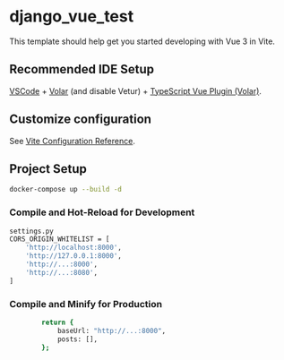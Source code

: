 # django_vue_test

This template should help get you started developing with Vue 3 in Vite.

## Recommended IDE Setup

[VSCode](https://code.visualstudio.com/) + [Volar](https://marketplace.visualstudio.com/items?itemName=Vue.volar) (and disable Vetur) + [TypeScript Vue Plugin (Volar)](https://marketplace.visualstudio.com/items?itemName=Vue.vscode-typescript-vue-plugin).

## Customize configuration

See [Vite Configuration Reference](https://vitejs.dev/config/).

## Project Setup

```sh
docker-compose up --build -d
```

### Compile and Hot-Reload for Development

```sh
settings.py
CORS_ORIGIN_WHITELIST = [
    'http://localhost:8000',
    'http://127.0.0.1:8000',
    'http://...:8000',
    'http://...:8080',
]
```

### Compile and Minify for Production

```sh
        return {
            baseUrl: "http://...:8000",
            posts: [],
        };
```
